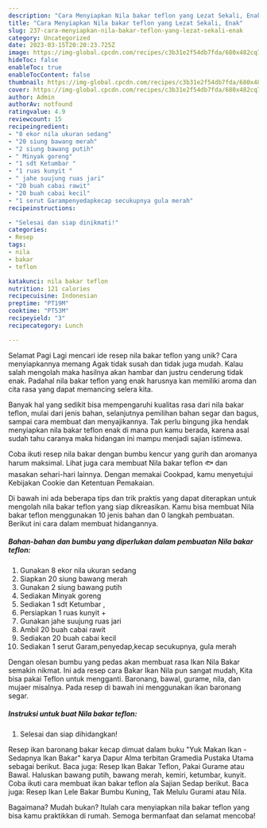 ```yaml
---
description: "Cara Menyiapkan Nila bakar teflon yang Lezat Sekali, Enak"
title: "Cara Menyiapkan Nila bakar teflon yang Lezat Sekali, Enak"
slug: 237-cara-menyiapkan-nila-bakar-teflon-yang-lezat-sekali-enak
category: Uncategorized
date: 2023-03-15T20:20:23.725Z
image: https://img-global.cpcdn.com/recipes/c3b31e2f54db7fda/680x482cq70/nila-bakar-teflon-foto-resep-utama.jpg
hideToc: false
enableToc: true
enableTocContent: false
thumbnail: https://img-global.cpcdn.com/recipes/c3b31e2f54db7fda/680x482cq70/nila-bakar-teflon-foto-resep-utama.jpg
cover: https://img-global.cpcdn.com/recipes/c3b31e2f54db7fda/680x482cq70/nila-bakar-teflon-foto-resep-utama.jpg
author: Admin
authorAv: notfound
ratingvalue: 4.9
reviewcount: 15
recipeingredient:
- "8 ekor nila ukuran sedang"
- "20 siung bawang merah"
- "2 siung bawang putih"
- " Minyak goreng"
- "1 sdt Ketumbar "
- "1 ruas kunyit "
- " jahe suujung ruas jari"
- "20 buah cabai rawit"
- "20 buah cabai kecil"
- "1 serut Garampenyedapkecap secukupnya gula merah"
recipeinstructions:

- "Selesai dan siap dinikmati!"
categories:
- Resep
tags:
- nila
- bakar
- teflon

katakunci: nila bakar teflon 
nutrition: 121 calories
recipecuisine: Indonesian
preptime: "PT19M"
cooktime: "PT53M"
recipeyield: "3"
recipecategory: Lunch

---
```



Selamat Pagi Lagi mencari ide resep nila bakar teflon yang unik? Cara menyiapkannya memang Agak tidak susah dan tidak juga mudah. Kalau salah mengolah maka hasilnya akan hambar dan justru cenderung tidak enak. Padahal nila bakar teflon yang enak harusnya kan memiliki aroma dan cita rasa yang dapat memancing selera kita.


Banyak hal yang sedikit bisa mempengaruhi kualitas rasa dari nila bakar teflon, mulai dari jenis bahan, selanjutnya pemilihan bahan segar dan bagus, sampai cara membuat dan menyajikannya. Tak perlu bingung jika hendak menyiapkan nila bakar teflon enak di mana pun kamu berada, karena asal sudah tahu caranya maka hidangan ini mampu menjadi sajian istimewa.

Coba ikuti resep nila bakar dengan bumbu kencur yang gurih dan aromanya harum maksimal. Lihat juga cara membuat Nila bakar teflon 🐟 dan masakan sehari-hari lainnya. Dengan memakai Cookpad, kamu menyetujui Kebijakan Cookie dan Ketentuan Pemakaian.


Di bawah ini ada beberapa tips dan trik praktis yang dapat diterapkan untuk mengolah nila bakar teflon yang siap dikreasikan. Kamu bisa membuat Nila bakar teflon menggunakan 10 jenis bahan dan 0 langkah pembuatan. Berikut ini cara dalam membuat hidangannya.

<!--inarticleads1-->

##### Bahan-bahan dan bumbu yang diperlukan dalam pembuatan Nila bakar teflon:

1. Gunakan 8 ekor nila ukuran sedang
1. Siapkan 20 siung bawang merah
1. Gunakan 2 siung bawang putih
1. Sediakan  Minyak goreng
1. Sediakan 1 sdt Ketumbar ,
1. Persiapkan 1 ruas kunyit +
1. Gunakan  jahe suujung ruas jari
1. Ambil 20 buah cabai rawit
1. Sediakan 20 buah cabai kecil
1. Sediakan 1 serut Garam,penyedap,kecap secukupnya, gula merah


Dengan olesan bumbu yang pedas akan membuat rasa Ikan Nila Bakar semakin nikmat. Ini ada resep cara Bakar Ikan Nila pun sangat mudah, Kita bisa pakai Teflon untuk mengganti. Baronang, bawal, gurame, nila, dan mujaer misalnya. Pada resep di bawah ini menggunakan ikan baronang segar. 

<!--inarticleads2-->

##### Instruksi untuk buat Nila bakar teflon:


1. Selesai dan siap dihidangkan!

Resep ikan baronang bakar kecap dimuat dalam buku &#34;Yuk Makan Ikan - Sedapnya Ikan Bakar&#34; karya Dapur Alma terbitan Gramedia Pustaka Utama sebagai berikut. Baca juga: Resep Ikan Bakar Teflon, Pakai Gurame atau Bawal. Haluskan bawang putih, bawang merah, kemiri, ketumbar, kunyit. Coba ikuti cara membuat ikan bakar teflon ala Sajian Sedap berikut. Baca juga: Resep Ikan Lele Bakar Bumbu Kuning, Tak Melulu Gurami atau Nila. 

Bagaimana? Mudah bukan? Itulah cara menyiapkan nila bakar teflon yang bisa kamu praktikkan di rumah. Semoga bermanfaat dan selamat mencoba!
